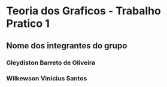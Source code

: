 # Teoria dos Graficos - Trabalho Pratico 1
## Nome dos integrantes do grupo
### Gleydiston Barreto de Oliveira
### Wilkewson Vinicius Santos


